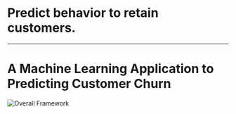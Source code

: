 # Predict behavior to retain customers.
---
# A Machine Learning Application to Predicting Customer Churn

![Overall Framework](https://i.ibb.co/jMyD0vf/Overall-Framework.jpg)
